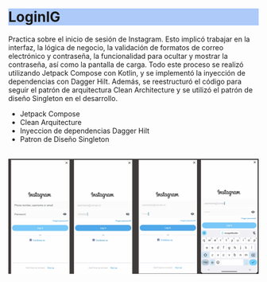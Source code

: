 <h1 style="background-color:#ADCAF9;">LoginIG</h1>

Practica sobre el inicio de sesión de Instagram. Esto implicó trabajar en la interfaz, la lógica de negocio, la validación de formatos de correo electrónico y contraseña, la funcionalidad para ocultar y mostrar la contraseña, así como la pantalla de carga. Todo este proceso se realizó utilizando Jetpack Compose con Kotlin, y se implementó la inyección de dependencias con Dagger Hilt. Además, se reestructuró el código para seguir el patrón de arquitectura Clean Architecture y se utilizó el patrón de diseño Singleton en el desarrollo.

- Jetpack Compose
- Clean Arquitecture
- Inyeccion de dependencias Dagger Hilt
- Patron de Diseño Singleton

<br>
<img src="https://github.com/ivette2021/LoginIG/blob/master/Presentacion%20de%20la%20app%20sin%20anotaciones.jpg">
